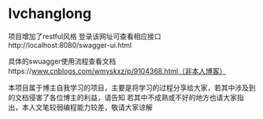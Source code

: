 # lvchanglong
项目增加了restful风格
登录该网址可查看相应接口http://localhost:8080/swagger-ui.html

具体的swuagger使用流程查看文档https://www.cnblogs.com/wmyskxz/p/9104368.html（非本人博客）







本项目属于博主自我学习的项目，主要是将学习的过程分享给大家，若其中涉及到的文档侵害了各位博主的利益，请告知
若其中不成熟或不好的地方也请大家指出，本人文笔较弱编程能力较差，敬请大家谅解
